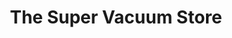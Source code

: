 ---
title: "The Super Vacuum Store"
url: /rochester/the-super-vacuum-store/
shop: vacuum cleaner
---